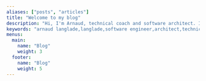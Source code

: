 ```yaml
---
aliases: ["posts", "articles"]
title: "Welcome to my blog"
description: "Hi, I'm Arnaud, technical coach and software architect. I love sharing my knowledge on software engineering from architectural design patterns to software testing and various methodologies. I aim to simplify these complicated subjects, making them more understandable and interesting for everyone."
keywords: "arnaud langlade,langlade,software engineer,architect,technical coach,software,oop,blog,tdd,bdd,ddd,event storming,example mapping,arnolanglade,hexagonal architecture,event sourcing,unit test"
menus:
  main:
    name: "Blog"
    weight: 3
  footer:
    name: "Blog"
    weight: 5
---
```

